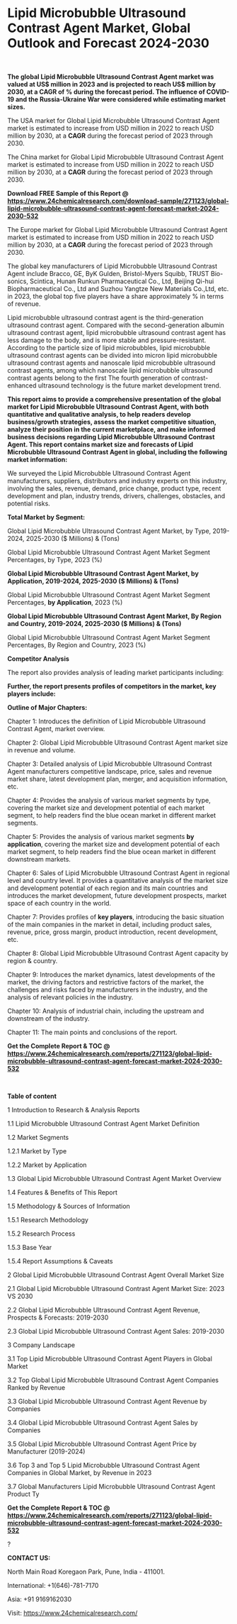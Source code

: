 <h1>Lipid Microbubble Ultrasound Contrast Agent Market, Global Outlook and Forecast 2024-2030</h1><br/><p><strong>The global Lipid Microbubble Ultrasound Contrast Agent market was valued at US$ million in 2023 and is projected to reach US$ million by 2030, at a <strong>CAGR</strong> of % during the forecast period. The influence of COVID-19 and the Russia-Ukraine War were considered while estimating market sizes.</strong></p>
 
 
 
 <p>The USA market for Global Lipid Microbubble Ultrasound Contrast Agent market is estimated to increase from USD million in 2022 to reach USD million by 2030, at a <strong>CAGR</strong> during the forecast period of 2023 through 2030.</p>
 
 
 
 <p>The China market for Global Lipid Microbubble Ultrasound Contrast Agent market is estimated to increase from USD million in 2022 to reach USD million by 2030, at a <strong>CAGR</strong> during the forecast period of 2023 through 2030.</p>
 
 
 
 <div><b>Download FREE Sample of this Report @ <a href="https://www.24chemicalresearch.com/download-sample/271123/global-lipid-microbubble-ultrasound-contrast-agent-forecast-market-2024-2030-532">https://www.24chemicalresearch.com/download-sample/271123/global-lipid-microbubble-ultrasound-contrast-agent-forecast-market-2024-2030-532</a></b></div>
 
 
 
 <p>The Europe market for Global Lipid Microbubble Ultrasound Contrast Agent market is estimated to increase from USD million in 2022 to reach USD million by 2030, at a <strong>CAGR</strong> during the forecast period of 2023 through 2030.</p>
 
 
 
 <p>The global key manufacturers of Lipid Microbubble Ultrasound Contrast Agent include Bracco, GE, ByK Gulden, Bristol-Myers Squibb, TRUST Bio-sonics, Scintica, Hunan Runkun Pharmaceutical Co., Ltd, Beijing Qi-hui Biopharmaceutical Co., Ltd and Suzhou Yangtze New Materials Co.,Ltd, etc. in 2023, the global top five players have a share approximately % in terms of revenue.</p>
 
 
 
 <p>Lipid microbubble ultrasound contrast agent is the third-generation ultrasound contrast agent. Compared with the second-generation albumin ultrasound contrast agent, lipid microbubble ultrasound contrast agent has less damage to the body, and is more stable and pressure-resistant. According to the particle size of lipid microbubbles, lipid microbubble ultrasound contrast agents can be divided into micron lipid microbubble ultrasound contrast agents and nanoscale lipid microbubble ultrasound contrast agents, among which nanoscale lipid microbubble ultrasound contrast agents belong to the first The fourth generation of contrast-enhanced ultrasound technology is the future market development trend.</p>
 
 
 
 <p><strong>This report aims to provide a comprehensive presentation of the global market for Lipid Microbubble Ultrasound Contrast Agent, with both quantitative and qualitative analysis, to help readers develop business/growth strategies, assess the market competitive situation, analyze their position in the current marketplace, and make informed business decisions regarding Lipid Microbubble Ultrasound Contrast Agent. This report contains market size and forecasts of Lipid Microbubble Ultrasound Contrast Agent in global, including the following market information:</strong></p>
 
 
 
 <p>We surveyed the Lipid Microbubble Ultrasound Contrast Agent manufacturers, suppliers, distributors and industry experts on this industry, involving the sales, revenue, demand, price change, product type, recent development and plan, industry trends, drivers, challenges, obstacles, and potential risks.</p>
 
 
 
 <p><strong>Total Market by Segment:</strong></p>
 
 
 
 <p>Global Lipid Microbubble Ultrasound Contrast Agent Market, by Type, 2019-2024, 2025-2030 ($ Millions) & (Tons)</p>
 
 
 
 <p>Global Lipid Microbubble Ultrasound Contrast Agent Market Segment Percentages, by Type, 2023 (%)</p>
 
 
 
 <p><strong>Global Lipid Microbubble Ultrasound Contrast Agent Market, <strong>by Application</strong>, 2019-2024, 2025-2030 ($ Millions) & (Tons)</strong></p>
 
 
 
 <p>Global Lipid Microbubble Ultrasound Contrast Agent Market Segment Percentages, <strong>by Application</strong>, 2023 (%)</p>
 
 
 
 <p><strong>Global Lipid Microbubble Ultrasound Contrast Agent Market, By Region and Country, 2019-2024, 2025-2030 ($ Millions) & (Tons)</strong></p>
 
 
 
 <p>Global Lipid Microbubble Ultrasound Contrast Agent Market Segment Percentages, By Region and Country, 2023 (%)</p>
 
 
 
 <p><strong>Competitor Analysis</strong></p>
 
 
 
 <p>The report also provides analysis of leading market participants including:</p>
 
 
 
 <p><strong>Further, the report presents profiles of competitors in the market, <strong>key players</strong> include:</strong></p>
 
 
 
 <p><strong>Outline of Major Chapters:</strong></p>
 
 
 
 <p>Chapter 1: Introduces the definition of Lipid Microbubble Ultrasound Contrast Agent, market overview.</p>
 
 
 
 <p>Chapter 2: Global Lipid Microbubble Ultrasound Contrast Agent market size in revenue and volume.</p>
 
 
 
 <p>Chapter 3: Detailed analysis of Lipid Microbubble Ultrasound Contrast Agent manufacturers competitive landscape, price, sales and revenue market share, latest development plan, merger, and acquisition information, etc.</p>
 
 
 
 <p>Chapter 4: Provides the analysis of various market segments by type, covering the market size and development potential of each market segment, to help readers find the blue ocean market in different market segments.</p>
 
 
 
 <p>Chapter 5: Provides the analysis of various market segments <strong>by application</strong>, covering the market size and development potential of each market segment, to help readers find the blue ocean market in different downstream markets.</p>
 
 
 
 <p>Chapter 6: Sales of Lipid Microbubble Ultrasound Contrast Agent in regional level and country level. It provides a quantitative analysis of the market size and development potential of each region and its main countries and introduces the market development, future development prospects, market space of each country in the world.</p>
 
 
 
 <p>Chapter 7: Provides profiles of <strong>key players</strong>, introducing the basic situation of the main companies in the market in detail, including product sales, revenue, price, gross margin, product introduction, recent development, etc.</p>
 
 
 
 <p>Chapter 8: Global Lipid Microbubble Ultrasound Contrast Agent capacity by region & country.</p>
 
 
 
 <p>Chapter 9: Introduces the market dynamics, latest developments of the market, the driving factors and restrictive factors of the market, the challenges and risks faced by manufacturers in the industry, and the analysis of relevant policies in the industry.</p>
 
 
 
 <p>Chapter 10: Analysis of industrial chain, including the upstream and downstream of the industry.</p>
 
 
 
 <p>Chapter 11: The main points and conclusions of the report.</p>
 
 
 
 <div><b>Get the Complete Report & TOC @ <a href="https://www.24chemicalresearch.com/reports/271123/global-lipid-microbubble-ultrasound-contrast-agent-forecast-market-2024-2030-532">https://www.24chemicalresearch.com/reports/271123/global-lipid-microbubble-ultrasound-contrast-agent-forecast-market-2024-2030-532</a></b></div>
 
 
 
 <p><br />
 
 <b>Table of content</b></p>
 
 
 
 <p>1 Introduction to Research & Analysis Reports<br />
 
 1.1 Lipid Microbubble Ultrasound Contrast Agent Market Definition<br />
 
 1.2 Market Segments<br />
 
 1.2.1 Market by Type<br />
 
 1.2.2 Market by Application<br />
 
 1.3 Global Lipid Microbubble Ultrasound Contrast Agent Market Overview<br />
 
 1.4 Features & Benefits of This Report<br />
 
 1.5 Methodology & Sources of Information<br />
 
 1.5.1 Research Methodology<br />
 
 1.5.2 Research Process<br />
 
 1.5.3 Base Year<br />
 
 1.5.4 Report Assumptions & Caveats<br />
 
 2 Global Lipid Microbubble Ultrasound Contrast Agent Overall Market Size<br />
 
 2.1 Global Lipid Microbubble Ultrasound Contrast Agent Market Size: 2023 VS 2030<br />
 
 2.2 Global Lipid Microbubble Ultrasound Contrast Agent Revenue, Prospects & Forecasts: 2019-2030<br />
 
 2.3 Global Lipid Microbubble Ultrasound Contrast Agent Sales: 2019-2030<br />
 
 3 Company Landscape<br />
 
 3.1 Top Lipid Microbubble Ultrasound Contrast Agent Players in Global Market<br />
 
 3.2 Top Global Lipid Microbubble Ultrasound Contrast Agent Companies Ranked by Revenue<br />
 
 3.3 Global Lipid Microbubble Ultrasound Contrast Agent Revenue by Companies<br />
 
 3.4 Global Lipid Microbubble Ultrasound Contrast Agent Sales by Companies<br />
 
 3.5 Global Lipid Microbubble Ultrasound Contrast Agent Price by Manufacturer (2019-2024)<br />
 
 3.6 Top 3 and Top 5 Lipid Microbubble Ultrasound Contrast Agent Companies in Global Market, by Revenue in 2023<br />
 
 3.7 Global Manufacturers Lipid Microbubble Ultrasound Contrast Agent Product Ty</p>
 
 
 
 <div><b>Get the Complete Report & TOC @ <a href="https://www.24chemicalresearch.com/reports/271123/global-lipid-microbubble-ultrasound-contrast-agent-forecast-market-2024-2030-532">https://www.24chemicalresearch.com/reports/271123/global-lipid-microbubble-ultrasound-contrast-agent-forecast-market-2024-2030-532</a></b></div>
 
 
 
 <p>? </p>
 
 
 
 <p><b>CONTACT US:</b><br />
 
 North Main Road Koregaon Park, Pune, India - 411001.<br />
 
 International: +1(646)-781-7170<br />
 
 Asia: +91 9169162030<br />
 
 Visit: <a href="https://www.24chemicalresearch.com/">https://www.24chemicalresearch.com/</a></p>